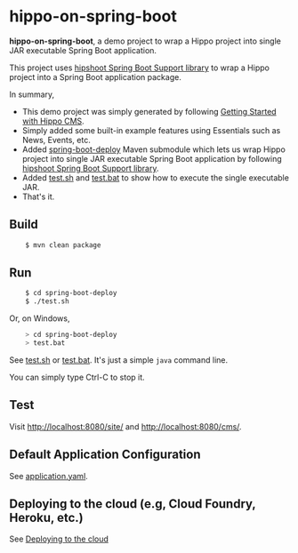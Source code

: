 # hippo-on-spring-boot

**hippo-on-spring-boot**, a demo project to wrap a Hippo project into single JAR executable Spring Boot application.

This project uses [hipshoot Spring Boot Support library](http://hipshoot.forge.onehippo.org/hipshoot-spring-boot-support/index.html)
to wrap a Hippo project into a Spring Boot application package.

In summary,
- This demo project was simply generated by following [Getting Started with Hippo CMS](https://www.onehippo.org/trails/getting-started/hippo-essentials-getting-started.html).
- Simply added some built-in example features using Essentials such as News, Events, etc.
- Added [spring-boot-deploy](spring-boot-deploy/) Maven submodule which lets us wrap Hippo project into single JAR executable Spring Boot application
  by following [hipshoot Spring Boot Support library](http://hipshoot.forge.onehippo.org/hipshoot-spring-boot-support/index.html).
- Added [test.sh](spring-boot-deploy/test.sh) and [test.bat](spring-boot-deploy/test.bat) to show how to execute the single executable JAR.
- That's it.

## Build

```bash
    $ mvn clean package
```

## Run

```bash
    $ cd spring-boot-deploy
    $ ./test.sh
```

Or, on Windows,

```bash
    > cd spring-boot-deploy
    > test.bat
```


See [test.sh](spring-boot-deploy/test.sh) or [test.bat](spring-boot-deploy/test.bat).
It's just a simple ```java``` command line.


You can simply type Ctrl-C to stop it.

## Test

Visit [http://localhost:8080/site/](http://localhost:8080/site/) and
[http://localhost:8080/cms/](http://localhost:8080/cms/).

## Default Application Configuration

See [application.yaml](spring-boot-deploy/src/main/resources/application.yaml).

## Deploying to the cloud (e.g, Cloud Foundry, Heroku, etc.)

See [Deploying to the cloud](http://docs.spring.io/spring-boot/docs/current/reference/html/cloud-deployment.html)

